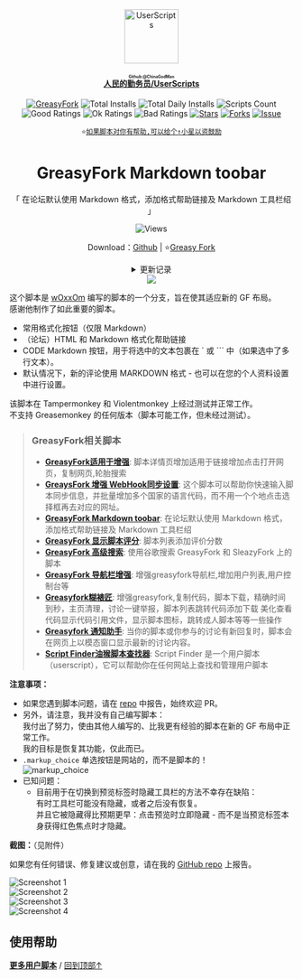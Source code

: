 <!--AUTO_SHIELDS_PLEASE_DONT_DELETE_IT-->
<center><div align="center"><a href="https://github.com/ChinaGodMan" target="_blank">
    <img height="96px" width="96px" src="https://avatars.githubusercontent.com/u/96548841?v=4" alt="UserScripts"></a>
<h4><a href="https://github.com/ChinaGodMan/UserScripts" target="_blank"><ruby>人民的勤务员/UserScripts<rt>Github:@ChinaGodMan</rt></ruby></a></h4>
<a href="https://greasyfork.org/users/1169082-%E4%BA%BA%E6%B0%91%E7%9A%84%E5%8B%A4%E5%8A%A1%E5%91%98?per_page=200" target="_blank"><img src="https://img.shields.io/static/v1?label=%20&message=GreasyFork&logo=greasyfork&logoColor=white&labelColor=%23670000&color=%23670000&style=for-the-badge" alt="GreasyFork"></a>
<img src="https://img.shields.io/badge/dynamic/json?&label=%E6%89%80%E6%9C%89%E8%84%9A%E6%9C%AC%E6%80%BB%E5%AE%89%E8%A3%85%E6%95%B0&query=$.totalInstalls&logo=greasyfork&logoColor=white&labelColor=%23670000&color=blue&style=for-the-badge&url=https://github.com/ChinaGodMan/UserScriptsHistory/raw/main/total_installs.json" alt="Total Installs">
<img src="https://img.shields.io/badge/dynamic/json?&label=%E4%BB%8A%E6%97%A5%E6%89%80%E6%9C%89%E8%84%9A%E6%9C%AC%E5%AE%89%E8%A3%85%E6%95%B0&query=$.totalDailyInstalls&logo=greasyfork&logoColor=white&labelColor=%23670000&color=blue&style=for-the-badge&url=https://github.com/ChinaGodMan/UserScriptsHistory/raw/main/total_installs.json" alt="Total Daily Installs">
<img src="https://img.shields.io/badge/dynamic/json?&label=%E8%84%9A%E6%9C%AC%E6%95%B0%E9%87%8F&query=$.numScripts&logo=greasyfork&logoColor=white&labelColor=%23670000&color=%23670000&style=for-the-badge&url=https://github.com/ChinaGodMan/UserScriptsHistory/raw/main/total_installs.json" alt="Scripts Count"><br>
<img src="https://img.shields.io/badge/dynamic/json?&label=%E6%89%80%E6%9C%89%E5%A5%BD%E8%AF%84&query=$.totalGoodRatings&logo=greasyfork&logoColor=white&labelColor=%23670000&color=4CAF50&style=for-the-badge&url=https://github.com/ChinaGodMan/UserScriptsHistory/raw/main/total_installs.json" alt="Good Ratings">
<img src="https://img.shields.io/badge/dynamic/json?&label=%E6%89%80%E6%9C%89%E4%B8%80%E8%88%AC&query=$.totalOkRatings&logo=greasyfork&logoColor=white&labelColor=%23670000&color=FF9800&style=for-the-badge&url=https://github.com/ChinaGodMan/UserScriptsHistory/raw/main/total_installs.json" alt="Ok Ratings">
<img src="https://img.shields.io/badge/dynamic/json?label=%E6%89%80%E6%9C%89%E5%B7%AE%E8%AF%84&query=$.totalBadRatings&logo=greasyfork&logoColor=white&labelColor=%23670000&color=F44336&style=for-the-badge&url=https://github.com/ChinaGodMan/UserScriptsHistory/raw/main/total_installs.json" alt="Bad Ratings">
<a href="https://github.com/ChinaGodMan/UserScripts" target="_blank"><img src="https://img.shields.io/github/stars/ChinaGodMan/UserScripts?label=%E6%98%9F%E6%A0%87&logo=github&logoColor=white&labelColor=black&color=FF69B4&style=for-the-badge" alt="Stars"></a>
<a href="https://github.com/ChinaGodMan/UserScripts" target="_blank"><img src="https://img.shields.io/github/forks/ChinaGodMan/UserScripts?label=%E5%A4%8D%E5%88%BB&logo=github&logoColor=white&labelColor=black&color=grey&style=for-the-badge" alt="Forks"></a>
<a href="https://github.com/ChinaGodMan/UserScripts/issues" target="_blank"><img src="https://img.shields.io/github/issues/ChinaGodMan/UserScripts?label=%E9%97%AE%E9%A2%98&logo=github&logoColor=white&labelColor=black&style=for-the-badge" alt="Issue"></a>
<code><br>
⭐<a href="https://github.com/ChinaGodMan/UserScripts" target="_blank">如果脚本对你有帮助,可以给个↑小星以资鼓励</a></code>
</div></center>
<img height=6px width="100%" src="https://media.chatgptautorefresh.com/images/separators/gradient-aqua.png?latest">
<!--AUTO_SHIELDS_PLEASE_DONT_DELETE_IT-END-->
<center><div align="center">
    <h1>GreasyFork Markdown toobar</h1>
    <p>「 在论坛默认使用 Markdown 格式，添加格式帮助链接及 Markdown 工具栏绍 」</p>
    <img src="https://views.whatilearened.today/views/github/505164/hmjz100.svg" alt="Views">
    <p>Download：<a href="https://github.com/ChinaGodMan/UserScripts/tree/main/Script details/greasyfork-markdown-toolbar">Github</a> | ⭐<a
            href="https://greasyfork.org/zh-CN/scripts/505164">Greasy
            Fork</a></p><details><summary>更新记录</summary><p><strong>修改：</strong>
<a href="https://greasyfork.org/zh-CN/scripts/422887">GreasyFork markdown</a> 
- 2024-08-04T08:59:11 <code>DOMContentLoaded</code> 有时会与其他脚本冲突，导致监听失败。已更改为 <code>load</code>。</p></details> 
    <img src="https://raw.gitmirror.com/ChinaGodMan/UserScriptsHistory/main/stats/505164.png?t=1">
</div></center>

这个脚本是 [wOxxOm](https://greasyfork.org/en/scripts/6779-markdown-toolbar-for-gf-and-uso/code?version=179573) 编写的脚本的一个分支，旨在使其适应新的 GF 布局。  
感谢他制作了如此重要的脚本。

- 常用格式化按钮（仅限 Markdown）
- （论坛）HTML 和 Markdown 格式化帮助链接
- CODE Markdown 按钮，用于将选中的文本包裹在 ` 或 ``` 中（如果选中了多行文本）。
- 默认情况下，新的评论使用 MARKDOWN 格式 - 也可以在您的个人资料设置中进行设置。

该脚本在 Tampermonkey 和 Violentmonkey 上经过测试并正常工作。  
不支持 Greasemonkey 的任何版本（脚本可能工作，但未经过测试）。
<!--AUTO_ABOUT_PLEASE_DONT_DELETE_IT-->
> ### GreasyFork相关脚本
> - [**GreasyFork适用于增强**](https://greasyfork.org/scripts/497317): 脚本详情页增加适用于链接增加点击打开网页，复制网页,轮胎搜索
> - [**GreaysFork 增强 WebHook同步设置**](https://greasyfork.org/scripts/506717): 这个脚本可以帮助你快速输入脚本同步信息，并批量增加多个国家的语言代码，而不用一个个地点击选择框再去对应的网址。
> - [**GreasyFork Markdown toobar**](https://greasyfork.org/scripts/505164): 在论坛默认使用 Markdown 格式，添加格式帮助链接及 Markdown 工具栏绍
> - [**GreasyFork 显示脚本评分**](https://greasyfork.org/scripts/501119): 脚本列表添加评价分数
> - [**GreasyFork 高级搜索**](https://greasyfork.org/scripts/505215): 使用谷歌搜索 GreasyFork 和 SleazyFork 上的脚本 
> - [**GreasyFork 导航栏增强**](https://greasyfork.org/scripts/501880): 增强greasyfork导航栏,增加用户列表,用户控制台等
> - [**Greasyfork糊裱匠**](https://greasyfork.org/scripts/497346): 增强greasyfork,复制代码，脚本下载，精确时间到秒，主页清理，讨论一键举报，脚本列表跳转代码添加下载 美化查看代码显示代码引用文件，显示脚本图标，跳转成人脚本等等一些操作
> - [**Greasyfork 通知助手**](https://greasyfork.org/scripts/506345): 当你的脚本或你参与的讨论有新回复时，脚本会在网页上以模态窗口显示最新的讨论内容。
> - [**Script Finder油猴脚本查找器**](https://greasyfork.org/scripts/498904): Script Finder 是一个用户脚本（userscript），它可以帮助你在任何网站上查找和管理用户脚本

<!--AUTO_ABOUT_PLEASE_DONT_DELETE_IT-END-->
**注意事项：**

- 如果您遇到脚本问题，请在 [repo](https://github.com/darkred/Userscripts/issues) 中报告，始终欢迎 PR。  
- 另外，请注意，我并没有自己编写脚本：  
  我付出了努力，使由其他人编写的、比我更有经验的脚本在新的 GF 布局中正常工作。  
  我的目标是恢复其功能，仅此而已。  
- `.markup_choice` 单选按钮是网站的，而不是脚本的！  
  ![markup_choice](https://i.imgur.com/fUkqf9I.jpg)
- 已知问题：  
  - 目前用于在切换到预览标签时隐藏工具栏的方法不幸存在缺陷：  
    有时工具栏可能没有隐藏，或者之后没有恢复。  
    并且它被隐藏得比预期更早：点击预览时立即隐藏 - 而不是当预览标签本身获得红色焦点时才隐藏。


**截图：**（见附件）

如果您有任何错误、修复建议或创意，请在我的 [GitHub repo](https://github.com/darkred/Userscripts) 上报告。

![Screenshot 1](https://greasyfork.s3.us-east-2.amazonaws.com/mjjezdy220vguyllvmpsgpfjqpz8)  
![Screenshot 2](https://greasyfork.s3.us-east-2.amazonaws.com/asth9x7akm7goqddr5u0f7uia92k)  
![Screenshot 3](https://greasyfork.s3.us-east-2.amazonaws.com/0imd0nxmpd0jztoqhgionebw4jfi)  
![Screenshot 4](https://greasyfork.s3.us-east-2.amazonaws.com/u3fgy6vyn01419tqb3zvd9h96bue)


<!--AUTO_HELP_PLEASE_DONT_DELETE_IT-->
## 使用帮助
<p><a href="https://github.com/ChinaGodMan/UserScripts"><strong>更多用户脚本</strong></a> /
<a href="#top">回到顶部↑</a></p>
<!--AUTO_HELP_PLEASE_DONT_DELETE_IT-END-->
